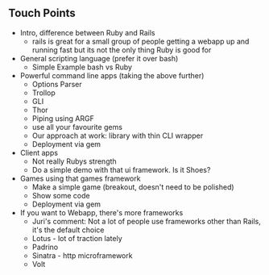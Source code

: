 ## Touch Points

* Intro, difference between Ruby and Rails
  * rails is great for a small group of people getting a webapp up and running
    fast but its not the only thing Ruby is good for
* General scripting language (prefer it over bash)
  * Simple Example bash vs Ruby
* Powerful command line apps (taking the above further)
  * Options Parser
  * Trollop
  * GLI
  * Thor
  * Piping using ARGF
  * use all your favourite gems
  * Our approach at work: library with thin CLI wrapper
  * Deployment via gem
* Client apps
  * Not really Rubys strength
  * Do a simple demo with that ui framework. Is it Shoes?
* Games using that games framework
  * Make a simple game (breakout, doesn't need to be polished)
  * Show some code
  * Deployment via gem
* If you want to Webapp, there's more frameworks
  * Juri's comment: Not a lot of people use frameworks other than Rails, it's
    the default choice
  * Lotus - lot of traction lately
  * Padrino
  * Sinatra - http microframework
  * Volt
